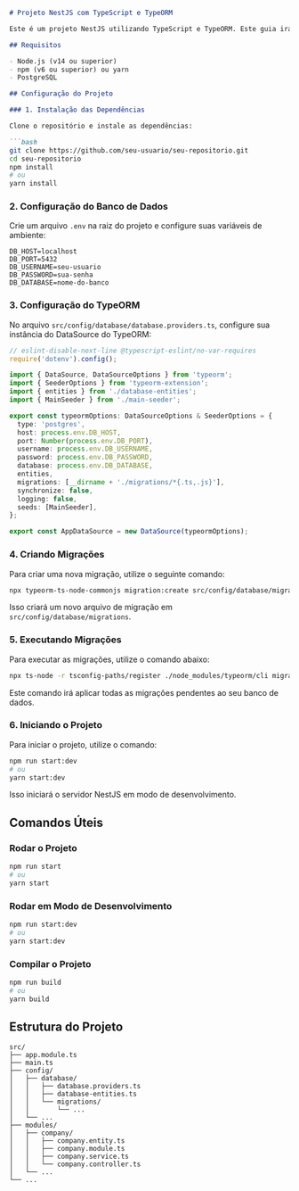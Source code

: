 ```markdown
# Projeto NestJS com TypeScript e TypeORM

Este é um projeto NestJS utilizando TypeScript e TypeORM. Este guia irá cobrir os passos para criar e executar migrações, além de iniciar o projeto.

## Requisitos

- Node.js (v14 ou superior)
- npm (v6 ou superior) ou yarn
- PostgreSQL

## Configuração do Projeto

### 1. Instalação das Dependências

Clone o repositório e instale as dependências:

```bash
git clone https://github.com/seu-usuario/seu-repositorio.git
cd seu-repositorio
npm install
# ou
yarn install
```

### 2. Configuração do Banco de Dados

Crie um arquivo `.env` na raiz do projeto e configure suas variáveis de ambiente:

```env
DB_HOST=localhost
DB_PORT=5432
DB_USERNAME=seu-usuario
DB_PASSWORD=sua-senha
DB_DATABASE=nome-do-banco
```

### 3. Configuração do TypeORM

No arquivo `src/config/database/database.providers.ts`, configure sua instância do DataSource do TypeORM:

```typescript
// eslint-disable-next-line @typescript-eslint/no-var-requires
require('dotenv').config();

import { DataSource, DataSourceOptions } from 'typeorm';
import { SeederOptions } from 'typeorm-extension';
import { entities } from './database-entities';
import { MainSeeder } from './main-seeder';

export const typeormOptions: DataSourceOptions & SeederOptions = {
  type: 'postgres',
  host: process.env.DB_HOST,
  port: Number(process.env.DB_PORT),
  username: process.env.DB_USERNAME,
  password: process.env.DB_PASSWORD,
  database: process.env.DB_DATABASE,
  entities,
  migrations: [__dirname + './migrations/*{.ts,.js}'],
  synchronize: false,
  logging: false,
  seeds: [MainSeeder],
};

export const AppDataSource = new DataSource(typeormOptions);
```

### 4. Criando Migrações

Para criar uma nova migração, utilize o seguinte comando:

```bash
npx typeorm-ts-node-commonjs migration:create src/config/database/migrations/NomeDaSuaMigration
```

Isso criará um novo arquivo de migração em `src/config/database/migrations`.

### 5. Executando Migrações

Para executar as migrações, utilize o comando abaixo:

```bash
npx ts-node -r tsconfig-paths/register ./node_modules/typeorm/cli migration:run -d src/config/database/database.providers.ts
```

Este comando irá aplicar todas as migrações pendentes ao seu banco de dados.

### 6. Iniciando o Projeto

Para iniciar o projeto, utilize o comando:

```bash
npm run start:dev
# ou
yarn start:dev
```

Isso iniciará o servidor NestJS em modo de desenvolvimento.

## Comandos Úteis

### Rodar o Projeto

```bash
npm run start
# ou
yarn start
```

### Rodar em Modo de Desenvolvimento

```bash
npm run start:dev
# ou
yarn start:dev
```

### Compilar o Projeto

```bash
npm run build
# ou
yarn build
```

## Estrutura do Projeto

```
src/
├── app.module.ts
├── main.ts
├── config/
│   ├── database/
│   │   ├── database.providers.ts
│   │   ├── database-entities.ts
│   │   └── migrations/
│   │       └── ...
│   └── ...
├── modules/
│   ├── company/
│   │   ├── company.entity.ts
│   │   ├── company.module.ts
│   │   ├── company.service.ts
│   │   └── company.controller.ts
│   └── ...
└── ...
```
```